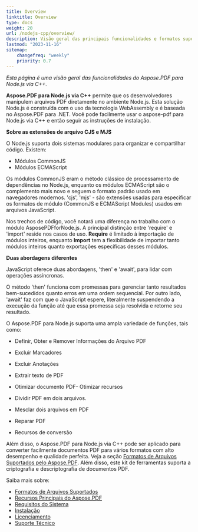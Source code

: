 ```yaml
---
title: Overview
linktitle: Overview
type: docs
weight: 20
url: /nodejs-cpp/overview/
description: Visão geral das principais funcionalidades e formatos suportados do Aspose.PDF para Node.js via C++, manual de instalação e licenciamento.
lastmod: "2023-11-16"
sitemap:
    changefreq: "weekly"
    priority: 0.7
---
```


_Esta página é uma visão geral das funcionalidades do Aspose.PDF para Node.js via C++._

**Aspose.PDF para Node.js via C++** permite que os desenvolvedores manipulem arquivos PDF diretamente no ambiente Node.js. Esta solução Node.js é construída com o uso da tecnologia WebAssembly e é baseada no Aspose.PDF para .NET. Você pode facilmente usar o aspose-pdf para Node.js via C++ e então seguir as instruções de instalação.

**Sobre as extensões de arquivo CJS e MJS**

O Node.js suporta dois sistemas modulares para organizar e compartilhar código. Existem:

- Módulos CommonJS
- Módulos ECMAScript

Os módulos CommonJS eram o método clássico de processamento de dependências no Node.js, enquanto os módulos ECMAScript são o complemento mais novo e seguem o formato padrão usado em navegadores modernos.
 'cjs', 'mjs' - são extensões usadas para especificar os formatos de módulo (CommonJS e ECMAScript Modules) usados em arquivos JavaScript.

Nos trechos de código, você notará uma diferença no trabalho com o módulo AsposePDFforNode.js. A principal distinção entre 'require' e 'import' reside nos casos de uso. **Require** é limitado à importação de módulos inteiros, enquanto **Import** tem a flexibilidade de importar tanto módulos inteiros quanto exportações específicas desses módulos.

**Duas abordagens diferentes**

JavaScript oferece duas abordagens, 'then' e 'await', para lidar com operações assíncronas.

O método 'then' funciona com promessas para gerenciar tanto resultados bem-sucedidos quanto erros em uma ordem sequencial. Por outro lado, 'await' faz com que o JavaScript espere, literalmente suspendendo a execução da função até que essa promessa seja resolvida e retorne seu resultado.

O Aspose.PDF para Node.js suporta uma ampla variedade de funções, tais como:

- Definir, Obter e Remover Informações do Arquivo PDF
- Excluir Marcadores
- Excluir Anotações
- Extrair texto de PDF

- Otimizar documento PDF- Otimizar recursos
- Dividir PDF em dois arquivos.
- Mesclar dois arquivos em PDF
- Reparar PDF
- Recursos de conversão

Além disso, o Aspose.PDF para Node.js via C++ pode ser aplicado para converter facilmente documentos PDF para vários formatos com alto desempenho e qualidade perfeita. Veja a seção [Formatos de Arquivos Suportados pelo Aspose.PDF](https://docs.aspose.com/pdf/nodejs-cpp/supported-file-formats/). Além disso, este kit de ferramentas suporta a criptografia e descriptografia de documentos PDF.

Saiba mais sobre:

- [Formatos de Arquivos Suportados](/pdf/nodejs-cpp/supported-file-formats/)
- [Recursos Principais do Aspose.PDF](/pdf/nodejs-cpp/key-features/)
- [Requisitos do Sistema](/pdf/nodejs-cpp/system-requirements/)
- [Instalação](/pdf/nodejs-cpp/installation/)
- [Licenciamento](/pdf/nodejs-cpp/licensing/)
- [Suporte Técnico](/pdf/nodejs-cpp/technical-support/)